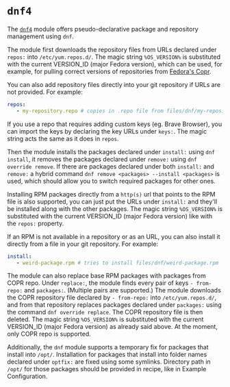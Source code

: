 # `dnf4`

The [`dnf4`](https://coreos.github.io/dnf/) module offers pseudo-declarative package and repository management using `dnf`.

The module first downloads the repository files from URLs declared under `repos:` into `/etc/yum.repos.d/`. The magic string `%OS_VERSION%` is substituted with the current VERSION_ID (major Fedora version), which can be used, for example, for pulling correct versions of repositories from [Fedora's Copr](https://copr.fedorainfracloud.org/).

You can also add repository files directly into your git repository if URLs are not provided. For example:
```yml
repos:
   - my-repository.repo # copies in .repo file from files/dnf/my-repository.repo to /etc/yum.repos.d/
```
If you use a repo that requires adding custom keys (eg. Brave Browser), you can import the keys by declaring the key URLs under `keys:`. The magic string acts the same as it does in `repos`.

Then the module installs the packages declared under `install:` using `dnf install`, it removes the packages declared under `remove:` using `dnf override remove`. If there are packages declared under both `install:` and `remove:` a hybrid command `dnf remove <packages> --install <packages>` is used, which should allow you to switch required packages for other ones.

Installing RPM packages directly from a `http(s)` url that points to the RPM file is also supported, you can just put the URLs under `install:` and they'll be installed along with the other packages. The magic string `%OS_VERSION%` is substituted with the current VERSION_ID (major Fedora version) like with the `repos:` property.

If an RPM is not available in a repository or as an URL, you can also install it directly from a file in your git repository. For example:
```yml
install:
   - weird-package.rpm # tries to install files/dnf/weird-package.rpm
```
The module can also replace base RPM packages with packages from COPR repo. Under `replace:`, the module finds every pair of keys `- from-repo:` and `packages:`. (Multiple pairs are supported.) The module downloads the COPR repository file declared by `- from-repo:` into `/etc/yum.repos.d/`, and from that repository replaces packages declared under `packages:` using the command `dnf override replace`. The COPR repository file is then deleted. The magic string `%OS_VERSION%` is substituted with the current VERSION_ID (major Fedora version) as already said above. At the moment, only COPR repo is supported.

Additionally, the `dnf` module supports a temporary fix for packages that install into `/opt/`. Installation for packages that install into folder names declared under `optfix:` are fixed using some symlinks. Directory path in `/opt/` for those packages should be provided in recipe, like in Example Configuration.
```

